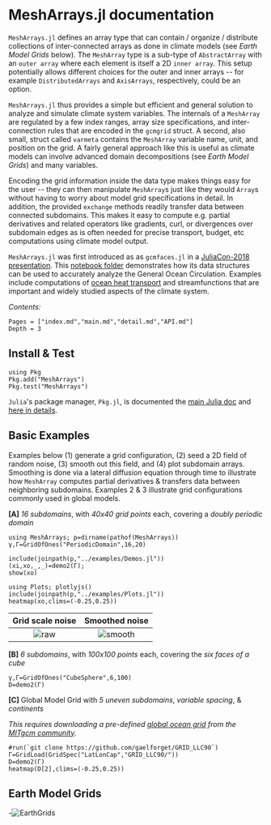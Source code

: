 # MeshArrays.jl documentation

`MeshArrays.jl` defines an array type that can contain / organize / distribute collections of inter-connected arrays as done in climate models (see _Earth Model Grids_ below). The `MeshArray` type is a sub-type of `AbstractArray` with an `outer array` where each element is itself a 2D `inner array`. This setup potentially allows different choices for the outer and inner arrays -- for example `DistributedArrays` and `AxisArrays`, respectively, could be an option.

`MeshArrays.jl` thus provides a simple but efficient and general solution to analyze and simulate climate system variables. The internals of a `MeshArray` are regulated by a few index ranges, array size specifications, and inter-connection rules that are encoded in the `gcmgrid` struct. A second, also small, struct called `varmeta` contains the `MeshArray` variable name, unit, and position on the grid. A fairly general approach like this is useful as climate models can involve advanced domain decompositions (see _Earth Model Grids_) and many variables. 

Encoding the grid information inside the data type makes things easy for the user -- they can then manipulate `MeshArray`s just like they would `Array`s without having to worry about model grid specifications in detail. In addition, the provided `exchange` methods readily transfer data between connected subdomains. This makes it easy to compute e.g. partial derivatives and related operators like gradients, curl, or divergences over subdomain edges as is often needed for precise transport, budget, etc computations using climate model output.


`MeshArrays.jl` was first introduced as as `gcmfaces.jl` in a [JuliaCon-2018 presentation](https://youtu.be/RDxAy_zSUvg). This [notebook folder](https://github.com/gaelforget/GlobalOceanNotebooks.git) demonstrates how its data structures can be used to accurately analyze the General Ocean Circulation. Examples include computations of [ocean heat transport](https://doi.org/10.1038/s41561-019-0333-7) and streamfunctions that are important and widely studied aspects of the climate system.

_Contents:_

```@contents
Pages = ["index.md","main.md","detail.md","API.md"]
Depth = 3
```

## Install & Test

```
using Pkg
Pkg.add("MeshArrays")
Pkg.test("MeshArrays")
```

`Julia`'s package manager, `Pkg.jl`, is documented the [main Julia doc](https://docs.julialang.org/en/v1/) and [here in details](https://julialang.github.io/Pkg.jl/v1/).

## Basic Examples

Examples below (1) generate a grid configuration, (2) seed a 2D field of random noise, (3) smooth out this field, and (4) plot subdomain arrays. Smoothing is done via a lateral diffusion equation through time to illustrate how `MeshArray` computes partial derivatives & transfers data between neighboring subdomains. Examples 2 & 3 illustrate grid configurations commonly used in global models.

**[A]** _16 subdomains_, with _40x40 grid points_ each, covering a _doubly periodic domain_

```
using MeshArrays; p=dirname(pathof(MeshArrays))
γ,Γ=GridOfOnes("PeriodicDomain",16,20)

include(joinpath(p,"../examples/Demos.jl"))
(xi,xo,_,_)=demo2(Γ);
show(xo)

using Plots; plotlyjs()
include(joinpath(p,"../examples/Plots.jl"))
heatmap(xo,clims=(-0.25,0.25))
```

Grid scale noise           |  Smoothed noise
:------------------------------:|:---------------------------------:
![raw](https://raw.githubusercontent.com/gaelforget/MeshArrays.jl/master/docs/images/noise_raw_16tiles.png)  |  ![smooth](https://raw.githubusercontent.com/gaelforget/MeshArrays.jl/master/docs/images/noise_smooth_16tiles.png)

**[B]** _6 subdomains_, with _100x100 points_ each, covering the _six faces of a cube_

```
γ,Γ=GridOfOnes("CubeSphere",6,100)
D=demo2(Γ)
```

**[C]** Global Model Grid with _5 uneven subdomains_, _variable spacing_, & _continents_

_This requires downloading a pre-defined [global ocean grid](http://www.geosci-model-dev.net/8/3071/2015/) from the [MITgcm community](https://mitgcm.readthedocs.io/en/latest/)._

```
#run(`git clone https://github.com/gaelforget/GRID_LLC90`)
Γ=GridLoad(GridSpec("LatLonCap","GRID_LLC90/"))
D=demo2(Γ)
heatmap(D[2],clims=(-0.25,0.25))
```

## Earth Model Grids

-![EarthGrids](https://raw.githubusercontent.com/gaelforget/MeshArrays.jl/master/docs/images/sphere_all.png)
